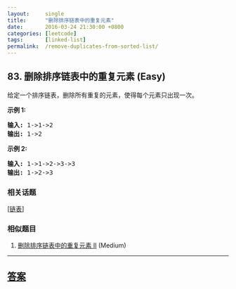 ```yaml
---
layout:     single
title:      "删除排序链表中的重复元素"
date:       2016-03-24 21:30:00 +0800
categories: [leetcode]
tags:       [linked-list]
permalink:  /remove-duplicates-from-sorted-list/
---
```


## 83. 删除排序链表中的重复元素 (Easy)

<p>给定一个排序链表，删除所有重复的元素，使得每个元素只出现一次。</p>

<p><strong>示例&nbsp;1:</strong></p>

<pre><strong>输入:</strong> 1-&gt;1-&gt;2
<strong>输出:</strong> 1-&gt;2
</pre>

<p><strong>示例&nbsp;2:</strong></p>

<pre><strong>输入:</strong> 1-&gt;1-&gt;2-&gt;3-&gt;3
<strong>输出:</strong> 1-&gt;2-&gt;3</pre>

### 相关话题
  [[链表](https://github.com/openset/leetcode/tree/master/tag/linked-list/README.md)]

### 相似题目
  1. [删除排序链表中的重复元素 II](/remove-duplicates-from-sorted-list-ii) (Medium)

---

## [答案](https://github.com/openset/leetcode/tree/master/problems/remove-duplicates-from-sorted-list)

